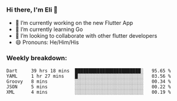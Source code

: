 ### Hi there, I'm Eli 👋
- 🔭 I’m currently working on the new Flutter App
- 🌱 I’m currently learning Go
- 🦄 I’m looking to collaborate with other flutter developers
- 😄 Pronouns: He/Him/His

### Weekly breakdown:
<!--START_SECTION:waka-->
```text
Dart     39 hrs 18 mins  ████████████████████████░   95.65 % 
YAML     1 hr 27 mins    █░░░░░░░░░░░░░░░░░░░░░░░░   03.56 % 
Groovy   8 mins          ░░░░░░░░░░░░░░░░░░░░░░░░░   00.34 % 
JSON     5 mins          ░░░░░░░░░░░░░░░░░░░░░░░░░   00.22 % 
XML      4 mins          ░░░░░░░░░░░░░░░░░░░░░░░░░   00.19 % 
```
<!--END_SECTION:waka-->
